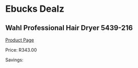 
# Ebucks Dealz
## Wahl Professional Hair Dryer 5439-216
[Product Page](https://www.ebucks.com/web/shop/productSelected.do?prodId=1205958064&catId=1186086453)

Price: R343.00

Savings: 


	